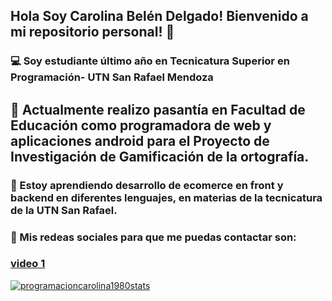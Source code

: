 
## Hola Soy Carolina Belén Delgado! Bienvenido a mi repositorio personal! 👋

### 💻 Soy estudiante último año en Tecnicatura Superior en Programación- UTN San Rafael Mendoza
## 📲 Actualmente realizo pasantía en Facultad de Educación como programadora de web y aplicaciones android para el Proyecto de Investigación de Gamificación de la ortografía.

### 🛒 Estoy aprendiendo desarrollo de ecomerce en front y backend en diferentes lenguajes, en materias de la tecnicatura de la UTN San Rafael. 
### 💌 Mis redeas sociales para que me puedas contactar son:
### [ video 1 ](file:///C:/Users/PC/Downloads/Curriculum_Carolina_Delgado%20(2).html#)

[![programacioncarolina1980stats](https://github-readme-stats.vercel.app/api?username=programacioncarolina1980)](https://github.com/programacioncarolina1980/github-readme-stats)
